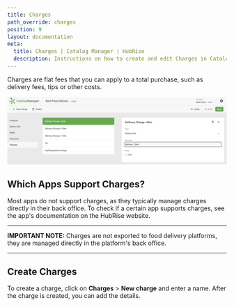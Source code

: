 ```yaml
---
title: Charges
path_override: charges
position: 9
layout: documentation
meta:
  title: Charges | Catalog Manager | HubRise
  description: Instructions on how to create and edit Charges in Catalog Manager. Synchronise catalogs between your EPOS and your apps.
---
```


Charges are flat fees that you can apply to a total purchase, such as delivery fees, tips or other costs.

![Catalog Manager Charges list](./images/007-2x-charges-list.png)

## Which Apps Support Charges?

Most apps do not support charges, as they typically manage charges directly in their back office. To check if a certain app supports charges, see the app's documentation on the HubRise website.

---

**IMPORTANT NOTE:** Charges are not exported to food delivery platforms, they are managed directly in the platform's back office.

---

## Create Charges

To create a charge, click on **Charges** > **New charge** and enter a name. After the charge is created, you can add the details.
